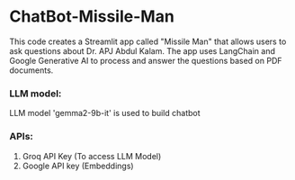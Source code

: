 # ChatBot-Missile-Man
This code creates a Streamlit app called "Missile Man" that allows users to ask questions about Dr. APJ Abdul Kalam. The app uses LangChain and Google Generative AI to process and answer the questions based on PDF documents.
### LLM model:
LLM model 'gemma2-9b-it' is used to build chatbot 
### APIs:
1. Groq API Key (To access LLM Model)
2. Google API key (Embeddings)
